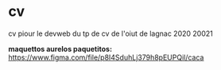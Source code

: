# cv
cv piour le devweb du tp de cv de l'oiut de lagnac 2020 20021

__maquettos aurelos paquetitos:__
https://www.figma.com/file/p8I4SduhLj379h8pEUPQil/caca